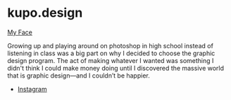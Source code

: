 # kupo.design

[My Face](me-right.svg)

Growing up and playing around on photoshop in high school instead of listening in class was a big part on why I decided to choose the graphic design program. The act of making whatever I wanted was something I didn't think I could make money doing until I discovered the massive world that is graphic design—and I couldn’t be happier.

- [Instagram](https://www.instagram.com/kupodesign/)
